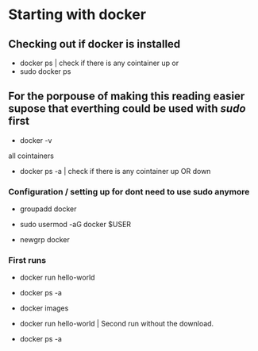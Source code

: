 # Starting with docker

## Checking out if docker is installed
- docker ps   |    check if there is any cointainer up
or
- sudo docker ps

## For the porpouse of making this reading easier supose that everthing could be used with _**sudo**_ first

- docker -v 

all cointainers

- docker ps -a   | check if there is any cointainer up OR down

### Configuration / setting up for dont need to use sudo anymore

- groupadd docker 

- sudo usermod -aG docker $USER

- newgrp docker

### First runs

- docker run hello-world

- docker ps -a

- docker images

- docker run hello-world | Second run without the download.

- docker ps -a
